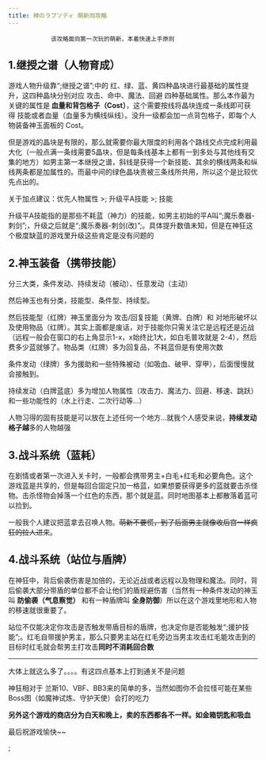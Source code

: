 ```yaml
---
title: 神のラプソディ 萌新向攻略
---
```


                该攻略面向第一次玩的萌新，本着快速上手原则



<h2>1.继授之谱（人物育成）</h2>



游戏人物升级靠“;继授之谱”;中的 红、绿、蓝、黄四种晶块进行最基础的属性提升，这四种晶块分别对应 攻击、命中、魔法、回避 四种基础属性。那么本作最为关键的属性是<strong> 血量和背包格子（Cost）</strong>，这个需要按线将晶块连成一条线即可获得 技能或者血量（血量多为横线纵线）。没升一级都会加一点背包格子，即每个人物装备神玉面板的 Cost。



但是游戏的晶块是有限的，那么就需要你最大限度的利用各个路线交点完成利用最大化（一般点满一条线需要5晶块，但是每条线基本上都有一到多处与其他线有交集的地方）如男主第一本继授之谱，斜线是获得一个新技能、其余的横线两条和纵线两条都是加属性的。而最中间的绿色晶块责被三条线所共用，所以这个是比较优先点出的。



关于加点建议：优先人物属性 >; 升级平A技能 >; 技能



升级平A技能指的是那些不耗蓝（神力）的技能，如男主初始的平A叫“;魔乐奏器-刺剑”;，升级之后就是“;魔乐奏器-刺剑(改)”;。具体提升数值未知，但是在神狂这个极度缺蓝的游戏里升级这些肯定是没有问题的



<h2>2.神玉装备（携带技能）</h2>



分三大类，条件发动、持续发动（被动）、任意发动（主动）



然后神玉也有分类，技能型、条件型、持续型。



然后技能型（红牌）神玉里面分为 攻击/回复技能（黄牌、白牌）和 对地形破坏以及使用物品（红牌）。其实上面都是废话，对于技能你只需关注它是远程还是近战（远程一般会在窗口的右上角显示1-x，x始终比1大，如白毛普攻就是 2-4），然后费多少蓝就够了。物品类（红牌）多为回复品，不耗蓝但是有使用次数



条件发动（绿牌）多为援助和一些特殊被动（如吸血、破甲、穿甲），后面慢慢就会接触到。



持续发动（白牌蓝底）多为增加人物属性（攻击力、魔法力、回避、移速、跳跃）和一些功能性的（水上行走、二次行动等...）



人物习得的固有技能是可以放在上述任何一个地方...就我个人感受来说，<strong>持续发动格子越</strong>多的人物越强



<h2>3.战斗系统（蓝耗）</h2>



在剧情或者第一次进入关卡时，一般都会携带男主+白毛+红毛和必要角色。这个游戏蓝是共享的，但是每回合固定只加一格蓝，如果想要获得更多的蓝就要击杀怪物。击杀怪物会掉落一个红色的东西，那个就是蓝。同时地图基本上都散落着蓝可以捡到。



一般我个人建议把蓝拿去召唤人物。<s>萌新不要慌，到了后面男主就像收后宫一样疯狂的拉人进来</s>。



<h2>4.战斗系统（站位与盾牌）</h2>



在神狂中，背后偷袭伤害是加倍的，无论近战或者远程以及物理和魔法。同时，背后偷袭大部分带盾的单位都不会让他们的盾规避伤害（当然有一种条件发动的神玉叫 <strong>防偷袭（气息察觉）</strong> 和有一种盾牌叫 <strong>全身防御</strong>）所以在这个游戏里地形和人物的移速就很重要了。



站位不仅能决定你攻击是否触发带盾目标的盾牌，也决定你是否能触发“;援护技能”;。红毛自带援护男主，那么只要男主站在红毛旁边当男主攻击红毛能攻击到的目标时红毛就会帮男主打攻击<strong>同时不消耗回合数</strong>



----------------------------------------



大体上就这么多了。。。。有这四点基本上打到通关不是问题



神狂相对于 兰斯10、VBF、BB3来的简单的多，当然如图你不会拉怪可能在某些Boss图（如魔神试炼、守护天使）会打的吃力



<strong>另外这个游戏的商店分为白天和晚上，卖的东西都各不一样。如金箱钥匙和吸血</strong>



最后祝游戏愉快~~



 ;


              
